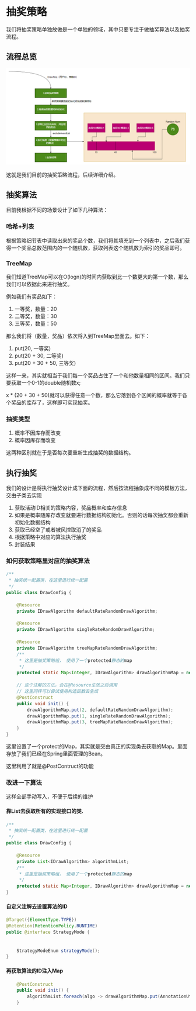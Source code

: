 # 抽奖策略

我们将抽奖策略单独放做是一个单独的领域，其中只要专注于做抽奖算法以及抽奖流程。

## 流程总览
![image](./module-draw.png)

这就是我们目前的抽奖策略流程，后续详细介绍。

## 抽奖算法

目前我根据不同的场景设计了如下几种算法：

### 哈希+列表
根据策略细节表中读取出来的奖品个数，我们将其填充到一个列表中，之后我们获得一个奖品总数范围内的一个随机数，获取列表这个随机数为索引的奖品即可。

### TreeMap
我们知道TreeMap可以在O(logn)的时间内获取到比一个数更大的第一个数，那么我们可以依据此来进行抽奖。

例如我们有奖品如下：
1. 一等奖，数量：20
2. 二等奖，数量：30
3. 三等奖，数量：50

那么我们将（数量，奖品）依次将入到TreeMap里面去。如下：
1. put(20, 一等奖)
2. put(20 + 30, 二等奖)
3. put(20 + 30 + 50, 三等奖)

这样一来，其实就相当于我们每一个奖品占住了一个和他数量相同的区间。我们只要获取一个0-1的double随机数x;

x * (20 + 30 + 50)就可以获得任意一个数，那么它落到各个区间的概率就等于各个奖品的库存了，这样即可实现抽奖。

### 抽奖类型
1. 概率不因库存而改变
2. 概率因库存而改变

这两种区别就在于是否每次要重新生成抽奖的数据结构。

## 执行抽奖

我们的设计是将执行抽奖设计成下面的流程，然后按流程抽象成不同的模板方法，交由子类去实现
1. 获取活动ID相关的策略内容，奖品概率和库存信息
2. 如果是概率随库存改变就要进行数据结构初始化。否则的话每次抽奖都会重新初始化数据结构
2. 获取已经空了或者被风控取消了的奖品
4. 根据策略中对应的算法执行抽奖
5. 封装结果

### 如何获取策略里对应的抽奖算法


```java
/**
 * 抽奖统一配置类，在这里进行统一配置
 */
public class DrawConfig {

    @Resource
    private IDrawAlgorithm defaultRateRandomDrawAlgorithm;

    @Resource
    private IDrawAlgorithm singleRateRandomDrawAlgorithm;

    @Resource
    private IDrawAlgorithm treeMapRateRandomDrawAlgorithm;
    /**
     * 这里是抽奖策略组， 使用了一个protected静态的map
     */
    protected static Map<Integer, IDrawAlgorithm> drawAlgorithmMap = new ConcurrentHashMap<>();

    // 这个注解的方法，会在@Resource生效之后调用
    // 这里同样可以尝试使用构造函数去生成
    @PostConstruct
    public void init() {
        drawAlgorithmMap.put(2, defaultRateRandomDrawAlgorithm);
        drawAlgorithmMap.put(1, singleRateRandomDrawAlgorithm);
        drawAlgorithmMap.put(3, treeMapRateRandomDrawAlgorithm);
    }
}
```
这里设置了一个protect的Map，其实就是交由真正的实现类去获取的Map。里面存放了我们已经在Spring里面管理的Bean。

这里利用了就是@PostContruct的功能

### 改进一下算法
这样全部手动写入，不便于后续的维护

#### 靠List去获取所有的实现接口的类.
```java
/**
 * 抽奖统一配置类，在这里进行统一配置
 */
public class DrawConfig {

    @Resource
    private List<IDrawAlgorithm> algorithmList;
    /**
     * 这里是抽奖策略组， 使用了一个protected静态的map
     */
    protected static Map<Integer, IDrawAlgorithm> drawAlgorithmMap = new ConcurrentHashMap<>();
}
```
#### 自定义注解去设置算法的ID
```java
@Target({ElementType.TYPE})
@Retention(RetentionPolicy.RUNTIME)
public @interface StrategyMode {


    StrategyModeEnum strategyMode();
}

```

#### 再获取算法的ID注入Map

```java
    @PostConstruct
    public void init() {
        algorithmList.foreach(algo -> drawAlgorithmMap.put(AnnotationUtils.findAnnotation(algo.getClass(), StrategyMode.class)), algo);
    }
```
